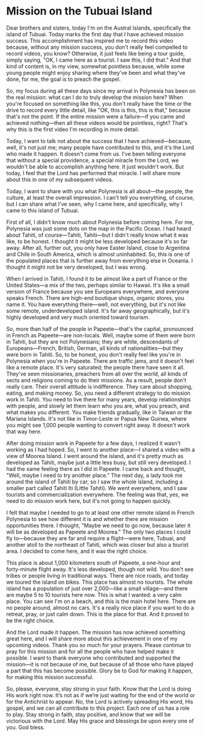 # Mission on the Tubuai Island

Dear brothers and sisters, today I'm on the Austral Islands, specifically the island of Tubuai. Today marks the first day that I have achieved mission success. This accomplishment has inspired me to record this video because, without any mission success, you don't really feel compelled to record videos, you know? Otherwise, it just feels like being a tour guide, simply saying, "OK, I came here as a tourist. I saw this, I did that." And that kind of content is, in my view, somewhat pointless because, while some young people might enjoy sharing where they've been and what they've done, for me, the goal is to preach the gospel.

So, my focus during all these days since my arrival in Polynesia has been on the real mission: what can I do to truly develop the mission here? When you're focused on something like this, you don't really have the time or the drive to record every little detail, like "OK, this is this, this is that," because that's not the point. If the entire mission were a failure—if you came and achieved nothing—then all these videos would be pointless, right? That's why this is the first video I'm recording in more detail.

Today, I want to talk not about the success that I have achieved—because, well, it's not just me; many people have contributed to this, and it's the Lord who made it happen. It doesn't come from us. I've been telling everyone that without a special providence, a special miracle from the Lord, we wouldn't be able to accomplish anything here. It just wouldn't work. But today, I feel that the Lord has performed that miracle. I will share more about this in one of my subsequent videos.

Today, I want to share with you what Polynesia is all about—the people, the culture, at least the overall impression. I can't tell you everything, of course, but I can share what I've seen, why I came here, and specifically, why I came to this island of Tubuai.

First of all, I didn't know much about Polynesia before coming here. For me, Polynesia was just some dots on the map in the Pacific Ocean. I had heard about Tahiti, of course—Tahiti, Tahiti—but I didn't really know what it was like, to be honest. I thought it might be less developed because it's so far away. After all, further out, you only have Easter Island, close to Argentina and Chile in South America, which is almost uninhabited. So, this is one of the populated places that is further away from everything else in Oceania. I thought it might not be very developed, but I was wrong.

When I arrived in Tahiti, I found it to be almost like a part of France or the United States—a mix of the two, perhaps similar to Hawaii. It's like a small version of France because you see Europeans everywhere, and everyone speaks French. There are high-end boutique shops, organic stores, you name it. You have everything there—well, not everything, but it's not like some remote, underdeveloped island. It's far away geographically, but it's highly developed and very much oriented toward tourism.

So, more than half of the people in Papeete—that's the capital, pronounced in French as Papeete—are non-locals. Well, maybe some of them were born in Tahiti, but they are not Polynesians; they are white, descendants of Europeans—French, British, German, all kinds of nationalities—but they were born in Tahiti. So, to be honest, you don't really feel like you're in Polynesia when you're in Papeete. There are traffic jams, and it doesn't feel like a remote place. It's very saturated; the people there have seen it all. They've seen missionaries, preachers from all over the world, all kinds of sects and religions coming to do their missions. As a result, people don't really care. Their overall attitude is indifference. They care about shopping, eating, and making money. So, you need a different strategy to do mission work in Tahiti. You need to live there for many years, develop relationships with people, and slowly let them learn who you are, what you preach, and what makes you different. You make friends gradually, like in Taiwan or the Mariana Islands. It's not like in Timor-Leste or Papua New Guinea, where you might see 1,000 people wanting to convert right away. It doesn't work that way here.

After doing mission work in Papeete for a few days, I realized it wasn't working as I had hoped. So, I went to another place—I shared a video with a view of Moorea Island. I went around the island, and it's pretty much as developed as Tahiti, maybe just a little less busy, but still very developed. I had the same feeling there as I did in Papeete. I came back and thought, "Well, maybe I need to try another place." The next day, a lady took me around the island of Tahiti by car, so I saw the whole island, including a smaller part called Tahiti Iti (Little Tahiti). We went everywhere, and I saw tourists and commercialization everywhere. The feeling was that, yes, we need to do mission work here, but it's not going to happen quickly.

I felt that maybe I needed to go to at least one other remote island in French Polynesia to see how different it is and whether there are mission opportunities there. I thought, "Maybe we need to go now, because later it will be as developed as Papeete and Moorea." The only two places I could fly to—because they are far and require a flight—were here, Tubuai, and another atoll to the northeast of Tahiti, which was closer but also a tourist area. I decided to come here, and it was the right choice.

This place is about 1,000 kilometers south of Papeete, a one-hour and forty-minute flight away. It's less developed, though not wild. You don't see tribes or people living in traditional ways. There are nice roads, and today we toured the island on bikes. This place has almost no tourists. The whole island has a population of just over 2,000—like a small village—and there are maybe 5 to 10 tourists here now. This is what I wanted: a very calm place. You can see I'm on a beach, and this is the main hotel here. There are no people around, almost no cars. It's a really nice place if you want to do a retreat, pray, or just calm down. This is the place for that. And it proved to be the right choice.

And the Lord made it happen. The mission has now achieved something great here, and I will share more about this achievement in one of my upcoming videos. Thank you so much for your prayers. Please continue to pray for this mission and for all the people who have helped make it possible. I want to thank everyone who contributed and supported the mission—it is not because of me, but because of all those who have played a part that this has become possible. Glory be to God for making it happen, for making this mission successful.

So, please, everyone, stay strong in your faith. Know that the Lord is doing His work right now. It’s not as if we’re just waiting for the end of the world or for the Antichrist to appear. No, the Lord is actively spreading His word, His gospel, and we can all contribute to this project. Each one of us has a role to play. Stay strong in faith, stay positive, and know that we will be victorious with the Lord. May His grace and blessings be upon every one of you. God bless.

